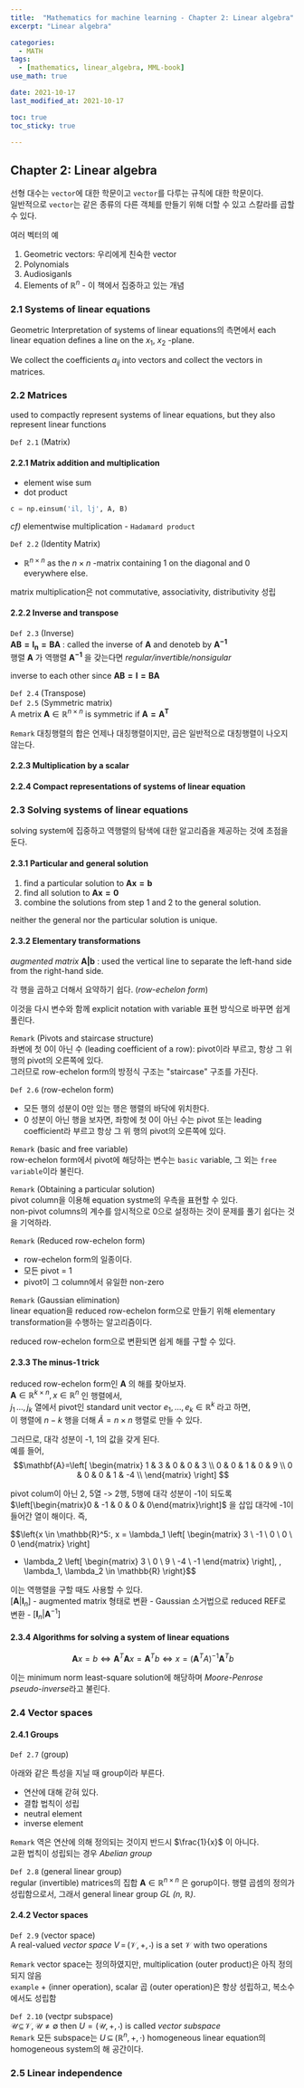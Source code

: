 ```yaml
---
title:  "Mathematics for machine learning - Chapter 2: Linear algebra"
excerpt: "Linear algebra"

categories:
  - MATH
tags:
  - [mathematics, linear_algebra, MML-book]
use_math: true

date: 2021-10-17
last_modified_at: 2021-10-17

toc: true
toc_sticky: true

---
```


## Chapter 2: Linear algebra

선형 대수는 `vector`에 대한 학문이고 `vector`를 다루는 규칙에 대한 학문이다.  
일반적으로 `vector`는 같은 종류의 다른 객체를 만들기 위해 더할 수 있고 스칼라를 곱할 수 있다.

여러 벡터의 예

1. Geometric vectors: 우리에게 친숙한 vector
2. Polynomials
3. Audiosiganls
4. Elements of $\mathbb{R}^n$ - 이 책에서 집중하고 있는 개념  

### 2.1 Systems of linear equations

Geometric Interpretation of systems of linear equations의  측면에서 each linear equation defines a line on the $x_1$, $x_2$ -plane.  

We collect the coefficients $a_{ij}$ into vectors and collect the vectors in matrices.

### 2.2 Matrices

used to compactly represent systems of linear equations, but they also represent linear functions  

`Def 2.1` (Matrix)

#### 2.2.1 Matrix addition and multiplication

- element wise sum
- dot product  

```python
c = np.einsum('il, lj', A, B)
```

*cf)* elementwise multiplication - `Hadamard product`  

`Def 2.2` (Identity Matrix)

- $\mathbb{R}^{n\times n}$ as the $n\times n$ -matrix containing 1 on the diagonal and 0 everywhere else.

matrix multiplication은 not commutative, associativity, distributivity 성립  

#### 2.2.2 Inverse and transpose

`Def 2.3` (Inverse)  
$\mathbf{AB=I_n=BA}$ : called the inverse of $\mathbf{A}$ and denoteb by $\mathbf{A^{-1}}$  
행렬 $\mathbf{A}$ 가 역행렬 $\mathbf{A^{-1}}$ 을 갖는다면 *regular/invertible/nonsigular*  

inverse to each other since $\mathbf{AB=I=BA}$  

`Def 2.4` (Transpose)  
`Def 2.5` (Symmetric matrix)  
A metrix $\mathbf{A}\in \mathbb{R}^{n\times n}$ is symmetric if $\mathbf{A=A^{T}}$  

`Remark` 대칭행렬의 합은 언제나 대칭행렬이지만, 곱은 일반적으로 대칭행렬이 나오지 않는다.  

#### 2.2.3 Multiplication by a scalar

#### 2.2.4 Compact representations of systems of linear equation

### 2.3 Solving systems of linear equations

solving system에 집중하고 역행렬의 탐색에 대한 알고리즘을 제공하는 것에 초점을 둔다.

#### 2.3.1 Particular and general solution

1. find a particular solution to $\mathbf{Ax=b}$
2. find all solution to $\mathbf{Ax=0}$
3. combine the solutions from step 1 and 2 to the general solution.

neither the general nor the particular solution is unique.

#### 2.3.2 Elementary transformations

*augmented matrix* $\mathbf{A\vert b}$ : used the vertical line to separate the left-hand side from the right-hand side.  

각 행을 곱하고 더해서 요약하기 쉽다. (*row-echelon form*)  

이것을 다시 변수와 함께 explicit notation with variable 표현 방식으로 바꾸면 쉽게 풀린다.  

`Remark` (Pivots and staircase structure)  
좌변에 첫 0이 아닌 수 (leading coefficient of a row): pivot이라 부르고, 항상 그 위 행의 pivot의 오른쪽에 있다.  
그러므로 row-echelon form의 방정식 구조는 "staircase" 구조를 가진다.  

`Def 2.6` (row-echelon form)

- 모든 행의 성분이 0만 있는 행은 행렬의 바닥에 위치한다.  
- 0 성분이 아닌 행을 보자면, 좌항에 첫 0이 아닌 수는 pivot 또는 leading coefficient라 부르고 항상 그 위 행의 pivot의 오른쪽에 있다.  

`Remark` (basic and free variable)  
row-echelon form에서 pivot에 해당하는 변수는 `basic` variable, 그 외는 `free variable`이라 불린다.  

`Remark` (Obtaining a particular solution)  
pivot column을 이용해 equation systme의 우측을 표현할 수 있다.  
non-pivot columns의 계수를 암시적으로 0으로 설정하는 것이 문제를 풀기 쉽다는 것을 기억하라.  

`Remark` (Reduced row-echelon form)  

- row-echelon form의 일종이다.
- 모든 pivot = 1
- pivot이 그 column에서 유일한 non-zero  

`Remark` (Gaussian elimination)  
linear equation을 reduced row-echelon form으로 만들기 위해 elementary transformation을 수행하는 알고리즘이다.  

reduced row-echelon form으로 변환되면 쉽게 해를 구할 수 있다.

#### 2.3.3 The minus-1 trick

reduced row-echelon form인 $\mathbf{A}$ 의 해를 찾아보자.  
$\mathbf{A}\in \mathbb{R}^{k\times n}, x \in \mathbb{R}^n$ 인 행렬에서,  
$j_1\, ...,\, j_k$ 열에서 pivot인 standard unit vector $e_1,\, ...,\, e_k \in \mathbb{R}^k$ 라고 하면,  
이 행렬에 $n-k$ 행을 더해 $\tilde{A} = n\times n$ 행렬로 만들 수 있다.  

그러므로, 대각 성분이 -1, 1의 값을 갖게 된다.  
예를 들어,  
$$\mathbf{A}=\left[
  \begin{matrix}
  1 & 3 & 0 & 0 & 3 \\
  0 & 0 & 1 & 0 & 9 \\
  0 & 0 & 0 & 1 & -4 \\
  \end{matrix}
  \right] $$

pivot colum이 아닌 2, 5열 -> 2행, 5행에 대각 성분이 -1이 되도록 $\left[\begin{matrix}0 & -1 & 0 & 0 & 0\end{matrix}\right]$ 을 삽입 대각에 -1이 들어간 열이 해이다.  즉,  

$$\left\{x \in \mathbb{R}^5:\, x = \lambda_1 \left[
  \begin{matrix}
  3 \\ -1 \\ 0 \\ 0 \\ 0
  \end{matrix}
  \right]
  + \lambda_2 \left[
    \begin{matrix}
    3 \\ 0 \\ 9 \\ -4 \\ -1
    \end{matrix}
    \right], \, \lambda_1, \lambda_2 \in \mathbb{R}
  \right\}$$

이는 역행렬을 구할 때도 사용할 수 있다.  
$[\mathbf{A}\vert \mathbf{I}_n]$ - augmented matrix 형태로 변환 - Gaussian 소거법으로 reduced REF로 변환 - $[\mathbf{I}_n\vert \mathbf{A}^{-1}]$

#### 2.3.4 Algorithms for solving a system of linear equations

$$\mathbf{A}x = b \Leftrightarrow \mathbf{A}^T\mathbf{A}x = \mathbf{A}^Tb \Leftrightarrow x = (\mathbf{A}^TA)^{-1}\mathbf{A}^Tb$$

이는 minimum norm least-square solution에 해당하며 *Moore-Penrose pseudo-inverse*라고 불린다.  

### 2.4 Vector spaces

#### 2.4.1 Groups

`Def 2.7` (group)  

아래와 같은 특성을 지닐 때 group이라 부른다.  

- 연산에 대해 갇혀 있다.
- 결합 법칙이 성립
- neutral element
- inverse element

`Remark` 역은 연산에 의해 정의되는 것이지 반드시 $\frac{1}{x}$ 이 아니다.  
교환 법칙이 성립되는 경우 *Abelian group*  

`Def 2.8` (general linear group)  
regular (invertible) matrices의 집합 $\mathbf{A}\in \mathbb{R}^{n\times n}$ 은 gorup이다. 행렬 곱셈의 정의가 성립함으로서, 그래서 general linear group *GL (n, $\mathbb{R}$)*.  

#### 2.4.2 Vector spaces

`Def 2.9` (vector space)  
A real-valued *vector space* $V\,=\,(\mathcal{V}, +, \cdot)$ is a set $\mathcal{V}$ with two operations  

`Remark` vector space는 정의하였지만, multiplication (outer product)은 아직 정의 되지 않음  
`example` + (inner operation), scalar 곱 (outer operation)은 항상 성립하고, 복소수에서도 성립함  

`Def 2.10` (vectpr subspace)  
$\mathcal{U}\, \subseteq\, \mathcal{V},\,\mathcal{U}\neq\emptyset$ then $U=(\mathcal{U},\,+,\,\cdot)$ is called *vector subspace*  
`Remark` 모든 subspace는 $U\,\subseteq\,(\mathbb{R}^n,\,+,\,\cdot)$ homogeneous linear equation의 homogeneous system의 해 공간이다.  

### 2.5 Linear independence

